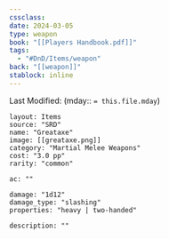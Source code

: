 ```yaml
---
cssclass: 
date: 2024-03-05
type: weapon
book: "[[Players Handbook.pdf]]"
tags:
  - "#DnD/Items/weapon"
back: "[[weapon]]"
stablock: inline
---
```

Last Modified: (mday:: `= this.file.mday`)


```statblock
layout: Items
source: "SRD"
name: "Greataxe"
image: [[greataxe.png]]
category: "Martial Melee Weapons"
cost: "3.0 pp"
rarity: "common"

ac: ""

damage: "1d12"
damage_type: "slashing"
properties: "heavy | two-handed"

description: ""
```